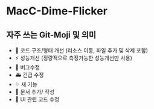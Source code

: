 # MacC-Dime-Flicker

## 자주 쓰는 Git-Moji 및 의미
- 🎨 코드 구조/형태 개선 (리소스 이동, 파일 추가 및 삭제 포함)
- ⚡ 성능개선 (정량적으로 측정가능한 성능개선만 사용)
- 🐛 버그수정
- 🚑 긴급 수정
- ✨ 새 기능
- 📝 문서 추가/ 작성
- 💄 UI 관련 코드 수정
